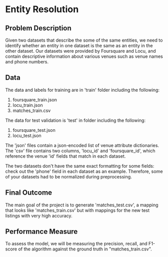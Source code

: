 # Entity Resolution

## Problem Description 
Given two datasets that describe the some of the same entities, we need to identify whether an entity in one dataset is the same as an entity in the other dataset. Our datasets were provided by Foursquare and Locu, and contain descriptive information about various venues such as venue names and phone numbers.

## Data
The data and labels for training are in 'train' folder including the following:
1. foursquare_train.json
2. locu_train.json
3. matches_train.csv

The data for test validation is 'test' in folder including the following:
1. foursquare_test.json
2. locu_test.json

The 'json' files contain a json-encoded list of venue attribute dictionaries. The 'csv' file contains two columns, 'locu_id' and 'foursquare_id', which reference the venue 'id' fields that match in each dataset.

The two datasets don't have the same exact formatting for some fields: check out the 'phone' field in each dataset as an example. Therefore, some of your datasets had to be normalized during preprocessing.

## Final Outcome

The main goal of the project is to generate 'matches_test.csv', a mapping that looks like 'matches_train.csv' but with mappings for the new test listings with very high accuracy.


## Performance Measure

To assess the model, we will be measuring the precision, recall, and F1-score of the algorithm against the ground truth in "matches_train.csv". 
